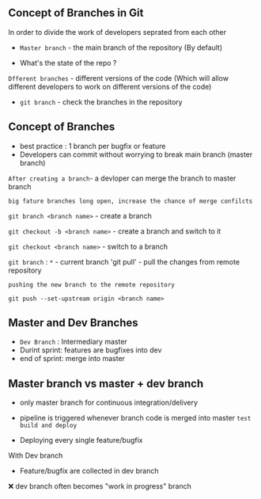 ## Concept of Branches in Git

In order to divide the work of developers seprated from each other


- `Master branch` - the main branch of the repository (By default)

- What's the state of the repo ?

`Dfferent branches` - different versions of the code (Which will allow different developers to work on different versions of the code)

- `git branch` - check the branches in the repository  


## Concept of Branches 

- best practice : 1 branch per bugfix or feature
- Developers can commit without worrying to break main branch (master branch)

`After creating a branch`- a devloper can merge the branch to master branch

`big fature branches long open, increase the chance of merge confilcts`


`git branch <branch name>` - create a branch

`git checkout -b <branch name>` - create a branch and switch to it


`git checkout <branch name>` - switch to a branch

`git branch` :  `*` - current branch
'git pull' - pull the changes from remote repository


`pushing the new branch to the remote repository`

`git push --set-upstream origin <branch name>`


## Master and Dev Branches

- `Dev Branch` : Intermediary master 
- Durint sprint: features are bugfixes into dev
- end of sprint: merge into master 

 ## Master branch vs master + dev branch

 - only master branch for continuous integration/delivery 
 - pipeline is triggered whenever branch code is merged into master 
 `test build and deploy`

- Deploying every single feature/bugfix 

With Dev branch

- Feature/bugfix are collected in dev branch 

❌ dev branch often becomes "work in progress" branch

